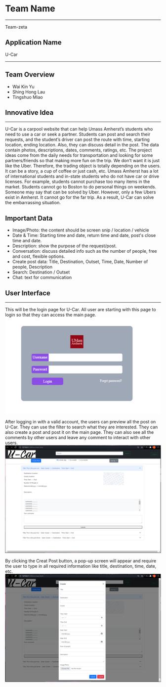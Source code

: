# Team Name
___________________________________________________________________
Team-zeta
## Application Name
U-Car
___________________________________________________________________

## Team Overview
- Wai Kin Yu
- Shing Hong Lau
- Tingshuo Miao

## Innovative Idea
___________________________________________________________________

U-Car is a carpool website that can help Umass Amherst’s students who need to use a car or seek a partner. Students can post and search their requests, and the student’s driver can post the route with time, starting location, ending location. Also, they can discuss detail in the post. The data contain photos, descriptions, dates, comments, ratings, etc.
The project ideas come from the daily needs for transportation and looking for some partners/friends so that making more fun on the trip. We don’t want it is just like the Uber. Therefore, the trading object is totally depending on the users. It can be a story, a cup of coffee or just cash, etc. Umass Amherst has a lot of international students and in-state students who do not have car or drive licenses.  For example, students cannot purchase too many items in the market. Students cannot go to Boston to do personal things on weekends. Someone may say that can be solved by Uber. However, only a few Ubers exist in Amherst. It cannot go for the far trip. As a result, U-Car can solve the embarrassing situation.

## Important Data

- Image/Photo: the content should be screen snip / location / vehicle
- Date & Time: Starting time and date, return time and date, post's close time and date.
- Description: show the purpose of the request/post.
- Conversation: discuss detailed info such as the number of people, free and cost, flexible options.
- Create post data: Title, Destination, Outset, Time, Date, Number of people, Description
- Search: Destination / Outset
- Chat: text for communication


## User Interface
___________________________________________________________________

This will be the login page for U-Car. All user are starting with this page to login so that they can access the main page.
![alt text](https://github.com/hilshong2580/cs326-final-zeta/blob/main/docs/screenShot/login.PNG)

After logging in with a valid account, the users can preview all the post on U-Car. They can use the filter to search what they are interested. They can also create a post and post it on the main page. They can also see all the comments by other users and leave any comment to interact with other users.
![alt text](https://github.com/hilshong2580/cs326-final-zeta/blob/main/docs/screenShot/main.png)

By clicking the Creat Post button, a pop-up screen will appear and require the user to type in all required information like title, destination, time, date, etc. 
![alt text](https://github.com/hilshong2580/cs326-final-zeta/blob/main/docs/screenShot/creat_post.png)